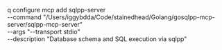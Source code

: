 q configure mcp add sqlpp-server \
  --command "/Users/iggybdda/Code/stainedhead/Golang/gosqlpp-mcp-server/sqlpp-mcp-server" \
  --args "--transport stdio" \
  --description "Database schema and SQL execution via sqlpp"